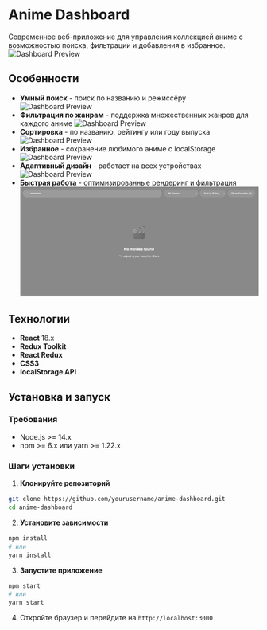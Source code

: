 # Anime Dashboard

Современное веб-приложение для управления коллекцией аниме с возможностью поиска, фильтрации и добавления в избранное.
![Dashboard Preview](./images/main.png)
## Особенности

-  **Умный поиск** - поиск по названию и режиссёру
![Dashboard Preview](./images/search.pngpng)
-  **Фильтрация по жанрам** - поддержка множественных жанров для каждого аниме
![Dashboard Preview](./images/filter.pngpng)
-  **Сортировка** - по названию, рейтингу или году выпуска
![Dashboard Preview](./images/sort.pngpng)
-  **Избранное** - сохранение любимого аниме с localStorage
![Dashboard Preview](./images/favourite.pngpng)
-  **Адаптивный дизайн** - работает на всех устройствах
![Dashboard Preview](./images/adapt.pngpng)
-  **Быстрая работа** - оптимизированные рендеринг и фильтрация
![Dashboard Preview](./images/noData.png)


## Технологии

- **React** 18.x 
- **Redux Toolkit** 
- **React Redux** 
- **CSS3** 
- **localStorage API** 

##  Установка и запуск

### Требования

- Node.js >= 14.x
- npm >= 6.x или yarn >= 1.22.x

### Шаги установки

1. **Клонируйте репозиторий**

```bash
git clone https://github.com/yourusername/anime-dashboard.git
cd anime-dashboard
```

2. **Установите зависимости**

```bash
npm install
# или
yarn install
```

3. **Запустите приложение**

```bash
npm start
# или
yarn start
```

4. Откройте браузер и перейдите на `http://localhost:3000`
